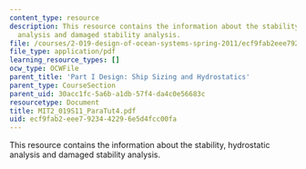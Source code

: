 ```yaml
---
content_type: resource
description: This resource contains the information about the stability, hydrostatic
  analysis and damaged stability analysis.
file: /courses/2-019-design-of-ocean-systems-spring-2011/ecf9fab2eee7923442296e5d4fcc00fa_MIT2_019S11_ParaTut4.pdf
file_type: application/pdf
learning_resource_types: []
ocw_type: OCWFile
parent_title: 'Part I Design: Ship Sizing and Hydrostatics'
parent_type: CourseSection
parent_uid: 30acc1fc-5a6b-a1db-57f4-da4c0e56683c
resourcetype: Document
title: MIT2_019S11_ParaTut4.pdf
uid: ecf9fab2-eee7-9234-4229-6e5d4fcc00fa
---
```

This resource contains the information about the stability, hydrostatic analysis and damaged stability analysis.


